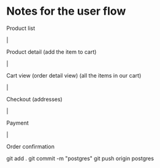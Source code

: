 # Notes for the user flow

Product list

|

Product detail (add the item to cart)

|

Cart view (order detail view) (all the items in our cart)

|

Checkout (addresses)

|

Payment

|

Order confirmation


<!-- Push to git -->
git add .
git commit -m "postgres"
git push origin postgres